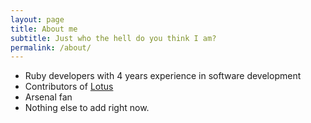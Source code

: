 ```yaml
---
layout: page
title: About me
subtitle: Just who the hell do you think I am?
permalink: /about/
---
```


- Ruby developers with 4 years experience in software development
- Contributors of [Lotus][lotus]
- Arsenal fan
- Nothing else to add right now.

[lotus]: http://github.com/lotus
